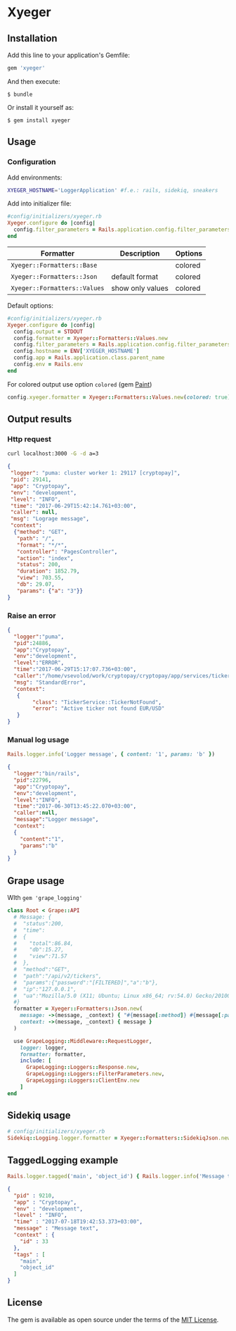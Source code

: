 # Xyeger

## Installation

Add this line to your application's Gemfile:

```ruby
gem 'xyeger'
```

And then execute:

    $ bundle

Or install it yourself as:

    $ gem install xyeger

## Usage

### Configuration

Add environments:
```bash
XYEGER_HOSTNAME='LoggerApplication' #f.e.: rails, sidekiq, sneakers
```

Add into initializer file:
```ruby
#config/initializers/xyeger.rb
Xyeger.configure do |config|
  config.filter_parameters = Rails.application.config.filter_parameters
end
```
|          Formatter           |   Description    | Options |
| ---------------------------- | ---------------- | ------- |
| `Xyeger::Formatters::Base`   |                  | colored |
| `Xyeger::Formatters::Json`   | default format   | colored |
| `Xyeger::Formatters::Values` | show only values | colored |

Default options:
```ruby
#config/initializers/xyeger.rb
Xyeger.configure do |config|
  config.output = STDOUT
  config.formatter = Xyeger::Formatters::Values.new
  config.filter_parameters = Rails.application.config.filter_parameters
  config.hostname = ENV['XYEGER_HOSTNAME']
  config.app = Rails.application.class.parent_name
  config.env = Rails.env
end
```

For colored output use option `colored` (gem [Paint](https://github.com/janlelis/paint))
```ruby
config.xyeger.formatter = Xyeger::Formatters::Values.new(colored: true)
```

## Output results

### Http request
```bash
curl localhost:3000 -G -d a=3
```
```json
{
 "logger": "puma: cluster worker 1: 29117 [cryptopay]",
 "pid": 29141,
 "app": "Cryptopay",
 "env": "development",
 "level": "INFO",
 "time": "2017-06-29T15:42:14.761+03:00",
 "caller": null,
 "msg": "Lograge message",
 "context":
  {"method": "GET",
   "path": "/",
   "format": "*/*",
   "controller": "PagesController",
   "action": "index",
   "status": 200,
   "duration": 1852.79,
   "view": 703.55,
   "db": 29.07,
   "params": {"a": "3"}}
}
```

### Raise an error
```json
{
  "logger":"puma",
  "pid":24886,
  "app":"Cryptopay",
  "env":"development",
  "level":"ERROR",
  "time":"2017-06-29T15:17:07.736+03:00",
  "caller":"/home/vsevolod/work/cryptopay/cryptopay/app/services/ticker_service.rb:159",
  "msg": "StandardError",
  "context":
   {
        "class": "TickerService::TickerNotFound",
        "error": "Active ticker not found EUR/USD"
   }
}
```

### Manual log usage
```ruby
Rails.logger.info('Logger message', { content: '1', params: 'b' })
```
```json
{
  "logger":"bin/rails",
  "pid":22796,
  "app":"Cryptopay",
  "env":"development",
  "level":"INFO",
  "time":"2017-06-30T13:45:22.070+03:00",
  "caller":null,
  "message":"Logger message",
  "context":
  {
    "content":"1",
    "params":"b"
  }
}

```

## Grape usage
WIth ```gem 'grape_logging'```
```ruby
class Root < Grape::API
  # Message: {
  #  "status":200,
  #  "time":
  #  {
  #    "total":86.84,
  #    "db":15.27,
  #    "view":71.57
  #  },
  #  "method":"GET",
  #  "path":"/api/v2/tickers",
  #  "params":{"password":"[FILTERED]","a":"b"},
  #  "ip":"127.0.0.1",
  #  "ua":"Mozilla/5.0 (X11; Ubuntu; Linux x86_64; rv:54.0) Gecko/20100101 Firefox/54.0"
  #}
  formatter = Xyeger::Formatters::Json.new(
    message: ->(message, _context) { "#{message[:method]} #{message[:path]}" },
    context: ->(message, _context) { message }
  )

  use GrapeLogging::Middleware::RequestLogger,
    logger: logger,
    formatter: formatter,
    include: [
      GrapeLogging::Loggers::Response.new,
      GrapeLogging::Loggers::FilterParameters.new,
      GrapeLogging::Loggers::ClientEnv.new
    ]
end
```

## Sidekiq usage

```ruby
# config/initializers/xyeger.rb
Sidekiq::Logging.logger.formatter = Xyeger::Formatters::SidekiqJson.new
```

## TaggedLogging example

```ruby
Rails.logger.tagged('main', 'object_id') { Rails.logger.info('Message text', { id: 33 }) }
```
```json
{
  "pid" : 9210,
  "app" : "Cryptopay",
  "env" : "development",
  "level" : "INFO",
  "time" : "2017-07-18T19:42:53.373+03:00",
  "message" : "Message text",
  "context" : {
    "id" : 33
  },
  "tags" : [
    "main",
    "object_id"
  ]
}
```


## License

The gem is available as open source under the terms of the [MIT License](http://opensource.org/licenses/MIT).

